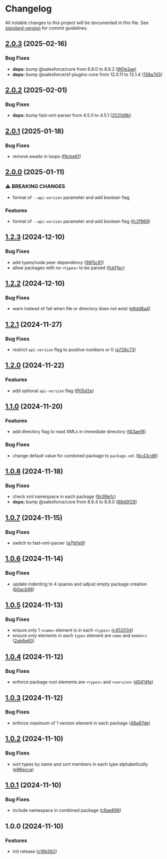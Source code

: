 <!-- markdownlint-disable MD024 MD025 -->
<!-- markdown-link-check-disable -->

# Changelog

All notable changes to this project will be documented in this file. See [standard-version](https://github.com/conventional-changelog/standard-version) for commit guidelines.

## [2.0.3](https://github.com/mcarvin8/sf-package-combiner/compare/v2.0.2...v2.0.3) (2025-02-16)


### Bug Fixes

* **deps:** bump @salesforce/core from 8.8.0 to 8.8.2 ([961e2ae](https://github.com/mcarvin8/sf-package-combiner/commit/961e2ae2f3b6f3f57a2f7524ece2236203586892))
* **deps:** bump @salesforce/sf-plugins-core from 12.0.11 to 12.1.4 ([158a745](https://github.com/mcarvin8/sf-package-combiner/commit/158a745d59b56b9ac1c205dd0419774dae487b4b))

## [2.0.2](https://github.com/mcarvin8/sf-package-combiner/compare/v2.0.1...v2.0.2) (2025-02-01)


### Bug Fixes

* **deps:** bump fast-xml-parser from 4.5.0 to 4.5.1 ([2531d9b](https://github.com/mcarvin8/sf-package-combiner/commit/2531d9b2df1e8793a26e8ea98e4792d3156ae19f))

## [2.0.1](https://github.com/mcarvin8/sf-package-combiner/compare/v2.0.0...v2.0.1) (2025-01-18)


### Bug Fixes

* remove awaits in loops ([f9cbe61](https://github.com/mcarvin8/sf-package-combiner/commit/f9cbe617cbec4eb7d7d2b9a39f2c7e99d7ae1743))

## [2.0.0](https://github.com/mcarvin8/sf-package-combiner/compare/v1.2.3...v2.0.0) (2025-01-11)


### ⚠ BREAKING CHANGES

* format of `--api-version` parameter and add boolean flag

### Features

* format of `--api-version` parameter and add boolean flag ([fc2f969](https://github.com/mcarvin8/sf-package-combiner/commit/fc2f9698def64abb6c8d766bbe9d0397c4532f58))

## [1.2.3](https://github.com/mcarvin8/sf-package-combiner/compare/v1.2.2...v1.2.3) (2024-12-10)


### Bug Fixes

* add types/node peer dependency ([98f5c81](https://github.com/mcarvin8/sf-package-combiner/commit/98f5c818924ac63afa48a305ff8f0ccedc620d95))
* allow packages with no `<types>` to be parsed ([fcbf1ec](https://github.com/mcarvin8/sf-package-combiner/commit/fcbf1ecfd3b051c40432cbb7a9fc807af30a8137))

## [1.2.2](https://github.com/mcarvin8/sf-package-combiner/compare/v1.2.1...v1.2.2) (2024-12-10)


### Bug Fixes

* warn instead of fail when file or directory does not exist ([e6dd8a4](https://github.com/mcarvin8/sf-package-combiner/commit/e6dd8a465b9cf6232fd05fbcb02b312511522db0))

## [1.2.1](https://github.com/mcarvin8/sf-package-combiner/compare/v1.2.0...v1.2.1) (2024-11-27)


### Bug Fixes

* restrict `api-version` flag to positive numbers or 0 ([a726c73](https://github.com/mcarvin8/sf-package-combiner/commit/a726c73098b6529112b09dbd33d67c23d5fe4ed8))

## [1.2.0](https://github.com/mcarvin8/sf-package-combiner/compare/v1.1.0...v1.2.0) (2024-11-22)


### Features

* add optional `api-version` flag ([ff05d2e](https://github.com/mcarvin8/sf-package-combiner/commit/ff05d2e47c5f2fe7277ef715365b7728d3a5f865))

## [1.1.0](https://github.com/mcarvin8/sf-package-combiner/compare/v1.0.8...v1.1.0) (2024-11-20)


### Features

* add directory flag to read XMLs in immediate directory ([f43ae18](https://github.com/mcarvin8/sf-package-combiner/commit/f43ae18aa096713df4ae910e879c204f6551edbf))


### Bug Fixes

* change default value for combined package to `package.xml` ([6c43cd6](https://github.com/mcarvin8/sf-package-combiner/commit/6c43cd6d908bd6ce57fdbb824048b3fc0420963d))

## [1.0.8](https://github.com/mcarvin8/sf-package-combiner/compare/v1.0.7...v1.0.8) (2024-11-18)


### Bug Fixes

* check xml namespace in each package ([9c99e1c](https://github.com/mcarvin8/sf-package-combiner/commit/9c99e1cc97f64a4fdb175d2883b8926734c2e2e1))
* **deps:** bump @salesforce/core from 8.6.4 to 8.8.0 ([88d0f29](https://github.com/mcarvin8/sf-package-combiner/commit/88d0f29bec7f1e2aa569fe0f50eb1766ff37d823))

## [1.0.7](https://github.com/mcarvin8/sf-package-combiner/compare/v1.0.6...v1.0.7) (2024-11-15)


### Bug Fixes

* switch to fast-xml-parser ([a7fd1e9](https://github.com/mcarvin8/sf-package-combiner/commit/a7fd1e92a01673b2224afa9e9fdbfa331a0b85cf))

## [1.0.6](https://github.com/mcarvin8/sf-package-combiner/compare/v1.0.5...v1.0.6) (2024-11-14)


### Bug Fixes

* update indenting to 4 spaces and adjust empty package creation ([b0acb98](https://github.com/mcarvin8/sf-package-combiner/commit/b0acb9839f1169e7479efb18bebb69d7837f5108))

## [1.0.5](https://github.com/mcarvin8/sf-package-combiner/compare/v1.0.4...v1.0.5) (2024-11-13)


### Bug Fixes

* ensure only 1 `<name>` element is in each `<types>` ([c452034](https://github.com/mcarvin8/sf-package-combiner/commit/c45203463501bc66c1180ee75974607d9cfb037e))
* ensure only elements in each `types` element are `name` and `members` ([2ab6e60](https://github.com/mcarvin8/sf-package-combiner/commit/2ab6e60341d7b49308a01dbb541f9b9a8751effd))

## [1.0.4](https://github.com/mcarvin8/sf-package-combiner/compare/v1.0.3...v1.0.4) (2024-11-12)


### Bug Fixes

* enforce package root elements are `<types>` and `<version>` ([d0414fe](https://github.com/mcarvin8/sf-package-combiner/commit/d0414fe028141b6563b19976b5252d71aa829965))

## [1.0.3](https://github.com/mcarvin8/sf-package-combiner/compare/v1.0.2...v1.0.3) (2024-11-12)


### Bug Fixes

* enforce maximum of 1 version element in each package ([48a87de](https://github.com/mcarvin8/sf-package-combiner/commit/48a87debcbb289d48c1a63d42b01e592883f8fdc))

## [1.0.2](https://github.com/mcarvin8/sf-package-combiner/compare/v1.0.1...v1.0.2) (2024-11-10)


### Bug Fixes

* sort types by name and sort members in each type alphabetically ([e86ecca](https://github.com/mcarvin8/sf-package-combiner/commit/e86eccae25d0db6418ddfe3cddde0f85289806bc))

## [1.0.1](https://github.com/mcarvin8/sf-package-combiner/compare/v1.0.0...v1.0.1) (2024-11-10)


### Bug Fixes

* include namespace in combined package ([c6ae896](https://github.com/mcarvin8/sf-package-combiner/commit/c6ae896e1ef870259c47a09b6fd84a2cb2d7653e))

## 1.0.0 (2024-11-10)

### Features

- init release ([c18b562](https://github.com/mcarvin8/sf-package-combiner/commit/c18b56299a88a06c88fe7cd7cc883fe9a505eb2e))
